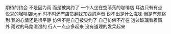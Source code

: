 期待的约会 不是因为雨 而是被爽约了
一个人坐在空荡荡的咖啡店 耳边只有有点悦耳的咖啡店bgm 时不时还有店员翻找东西的声音
说不出是什么滋味 
但是有观察到 我的心情还是很平静 
仿佛不是自己被爽约了 自己仿佛不存在
透过玻璃看着窗外
雨过的马路湿湿的
行人一点点多起来
没有道理的发呆起来

